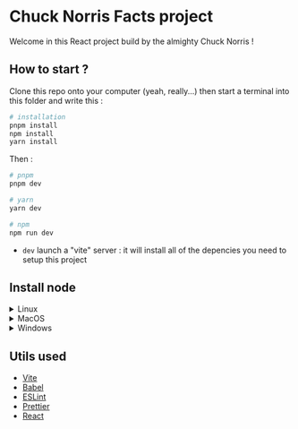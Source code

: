 # Chuck Norris Facts project

Welcome in this React project build by the almighty Chuck Norris !

## How to start ?

Clone this repo onto your computer (yeah, really...) then start a terminal into this folder and write this :

```sh
# installation
pnpm install 
npm install
yarn install
```

Then :

```sh
# pnpm
pnpm dev

# yarn
yarn dev

# npm
npm run dev
```

- `dev` launch a "vite" server : it will install all of the depencies you need to setup this project

## Install node

<details>
  <summary>Linux</summary>

**Ubuntu :**

```shell
sudo apt install nodejs
```

**For other distribs**, tchek <https://github.com/nodesource/distributions/blob/master/README.md#installation-instructions>

Ou <https://nodejs.org/en/download/package-manager/>

</details>

<details>
  <summary>MacOS</summary>

- Download directly : <https://nodejs.org/en/>

Ou

- [Install homebrew](https://brew.sh/)
- Then node with this command : `brew install node`

</details>

<details>
  <summary>Windows</summary>

- Download directly : <https://nodejs.org/en/>

Ou

- [Installer chocolatey](https://chocolatey.org/)
- Puis node avec la commande `choco install nodejs`

</details>

## Utils used

- [Vite](https://vitejs.dev/)
- [Babel](https://babeljs.io/)
- [ESLint](https://eslint.org/)
- [Prettier](https://prettier.io/)
- [React](https://react.dev/)
